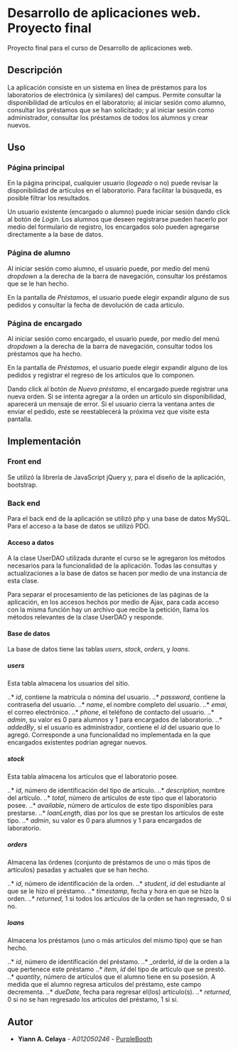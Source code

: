 # Desarrollo de aplicaciones web. Proyecto final
Proyecto final para el curso de Desarrollo de aplicaciones web.

## Descripción
La aplicación consiste en un sistema en línea de préstamos para los laboratorios de electrónica (y similares) del campus. Permite consultar la disponibilidad de artículos en el laboratorio; al iniciar sesión como alumno, consultar los préstamos que se han solicitado; y al iniciar sesión como administrador, consultar los préstamos de todos los alumnos y crear nuevos.

## Uso
### Página principal
En la página principal, cualquier usuario (_logeado_ o no) puede revisar la disponibilidad de artículos en el laboratorio. Para facilitar la búsqueda, es posible filtrar los resultados.

Un usuario existente (encargado o alumno) puede iniciar sesión dando click al botón de _Login_. Los alumnos que deseen registrarse pueden hacerlo por medio del formulario de registro, los encargados solo pueden agregarse directamente a la base de datos.

### Página de alumno
Al iniciar sesión como alumno, el usuario puede, por medio del menú _dropdown_ a la derecha de la barra de navegación, consultar los préstamos que se le han hecho.

En la pantalla de _Préstamos_, el usuario puede elegir expandir alguno de sus pedidos y consultar la fecha de devolución de cada artículo.

### Página de encargado
Al iniciar sesión como encargado, el usuario puede, por medio del menú _dropdown_ a la derecha de la barra de navegación, consultar todos los préstamos que ha hecho.

En la pantalla de _Préstamos_, el usuario puede elegir expandir alguno de los pedidos y registrar el regreso de los artículos que lo componen.

Dando click al botón de _Nuevo préstamo_, el encargado puede registrar una nueva orden. Si se intenta agregar a la orden un artículo sin disponibilidad, aparecerá un mensaje de error. Si el usuario cierra la ventana antes de enviar el pedido, este se reestablecerá la próxima vez que visite esta pantalla.

## Implementación
### Front end
Se utilizó la librería de JavaScript jQuery y, para el diseño de la aplicación, bootstrap.

### Back end
Para el back end de la aplicación se utilizó php y una base de datos MySQL. Para el acceso a la base de datos se utilizó PDO.

#### Acceso a datos
A la clase UserDAO utilizada durante el curso se le agregaron los métodos necesarios para la funcionalidad de la aplicación. Todas las consultas y actualizaciones a la base de datos se hacen por medio de una instancia de esta clase.

Para separar el procesamiento de las peticiones de las páginas de la aplicación, en los accesos hechos por medio de Ajax, para cada acceso con la misma función hay un archivo que recibe la petición, llama los métodos relevantes de la clase UserDAO y responde.

#### Base de datos
La base de datos tiene las tablas _users_, _stock_, _orders_, y _loans_.

##### _users_
Esta tabla almacena los usuarios del sitio.

..* _id_, contiene la matrícula o nómina del usuario.
..* _password_, contiene la contraseña del usuario.
..* _name_, el nombre completo del usuario.
..* _emai_, el correo electrónico.
..* _phone_, el teléfono de contacto del usuario.
..* _admin_, su valor es 0 para alumnos y 1 para encargados de laboratorio.
..* _addedBy_, si el usuario es administrador, contiene el _id_ del usuario que lo agregó. Corresponde a una funcionalidad no implementada en la que encargados existentes podrían agregar nuevos.

##### _stock_
Esta tabla almacena los artículos que el laboratorio posee.

..* _id_, número de identificación del tipo de artículo.
..* _description_, nombre del artículo.
..* _total_, número de artículos de este tipo que el laboratorio posee.
..* _available_, número de artículos de este tipo disponibles para prestarse.
..* _loanLength_, días por los que se prestan los artículos de este tipo.
..* _admin_, su valor es 0 para alumnos y 1 para encargados de laboratorio.

##### _orders_
Almacena las órdenes (conjunto de préstamos de uno o más tipos de artículos) pasadas y actuales que se han hecho.

..* _id_, número de identificación de la orden.
..* _student_, _id_ del estudiante al que se le hizo el préstamo.
..* _timestamp_, fecha y hora en que se hizo la orden.
..* _returned_, 1 si todos los artículos de la orden se han regresado, 0 si no.

##### _loans_
Almacena los préstamos (uno o más artículos del mismo tipo) que se han hecho.

..* _id_, número de identificación del préstamo.
..* _orderId, _id_ de la orden a la que pertenece este préstamo
..* _item_, _id_ del tipo de artículo que se prestó.
..* _quantity_, número de artículos que el alumno tiene en su posesión. A medida que el alumno regresa artículos del préstamo, este campo decrementa.
..* _dueDate_, fecha para regresar el(los) artículo(s).
..* _returned_, 0 si no se han regresado los artículos del préstamo, 1 si sí.

## Autor
* **Yiann A. Celaya** - *A012050246* - [PurpleBooth](https://github.com/PurpleBooth)

